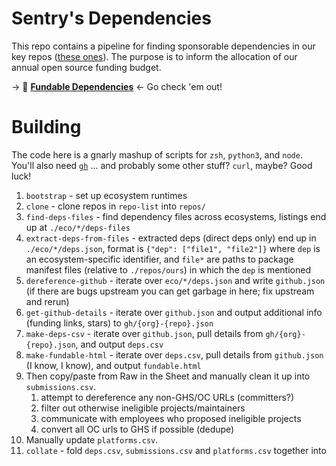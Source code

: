 # Sentry's Dependencies

This repo contains a pipeline for finding sponsorable dependencies in our key
repos ([these ones](https://open.sentry.io/structure/)). The purpose is to
inform the allocation of our annual open source funding budget.

&rarr; 💸 [**Fundable
  Dependencies**](https://raw.githack.com/getsentry/deps/main/fundable.html)
&larr; Go check 'em out!


# Building

The code here is a gnarly mashup of scripts for `zsh`, `python3`, and `node`.
You'll also need [`gh`](https://cli.github.com/) ... and probably some other
stuff? `curl`, maybe? Good luck!

1. `bootstrap` - set up ecosystem runtimes
1. `clone` - clone repos in `repo-list` into `repos/`
1. `find-deps-files` - find dependency files across ecosystems, listings end up
   at `./eco/*/deps-files`
1. `extract-deps-from-files` - extracted deps (direct deps only) end up in
   `./eco/*/deps.json`, format is `{"dep": ["file1", "file2"]}` where `dep` is
an ecosystem-specific identifier, and `file*` are paths to package manifest
files (relative to `./repos/ours`) in which the `dep` is mentioned
1. `dereference-github` - iterate over `eco/*/deps.json` and write
   `github.json` (if there are bugs upstream you can get garbage in here; fix
upstream and rerun)
1. `get-github-details` - iterate over `github.json` and output additional info
   (funding links, stars) to `gh/{org}-{repo}.json`
1. `make-deps-csv` - iterate over `github.json`, pull details from
   `gh/{org}-{repo}.json`, and output `deps.csv`
1. `make-fundable-html` - iterate over `deps.csv`, pull details from
   `github.json` (I know, I know), and output `fundable.html`
1. Then copy/paste from Raw in the Sheet and manually clean it up into `submissions.csv`.
    1. attempt to dereference any non-GHS/OC URLs (committers?)
    1. filter out otherwise ineligible projects/maintainers
    1. communicate with employees who proposed ineligible projects
    1. convert all OC urls to GHS if possible (dedupe)
1. Manually update `platforms.csv`.
1. `collate` - fold `deps.csv`, `submissions.csv` and `platforms.csv` together into 
